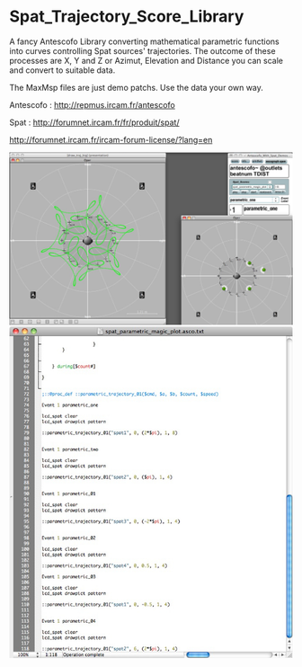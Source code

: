 # Spat_Trajectory_Score_Library


A fancy Antescofo Library converting mathematical parametric functions into curves controlling Spat sources' trajectories. 
The outcome of these processes are X, Y and Z or Azimut, Elevation and Distance you can scale and convert to suitable data.

The MaxMsp files are just demo patchs. Use the data your own way. 




Antescofo : http://repmus.ircam.fr/antescofo

Spat : http://forumnet.ircam.fr/fr/produit/spat/

http://forumnet.ircam.fr/ircam-forum-license/?lang=en

![A screenshot of your theme](https://github.com/nadirB/Spat_Trajectory_Score_Library/blob/master/screen_caps_01.jpg)
![A screenshot of your theme](https://github.com/nadirB/Spat_Trajectory_Score_Library/blob/master/screen_caps_02.jpg)
